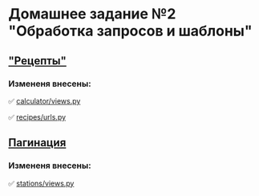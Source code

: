 # Домашнее задание №2 "Обработка запросов и шаблоны"

## ["Рецепты"](https://github.com/Nikolay08041979/django_project-2/tree/master/1.2-requests-templates/recipes)

### Измененя внесены:
✅ [calculator/views.py](https://github.com/Nikolay08041979/django_project-2/blob/master/1.2-requests-templates/recipes/calculator/views.py)

✅ [recipes/urls.py](https://github.com/Nikolay08041979/django_project-2/blob/master/1.2-requests-templates/recipes/recipes/urls.py)


## [Пагинация](https://github.com/Nikolay08041979/django_project-2/tree/master/1.2-requests-templates/pagination)

### Измененя внесены:
✅ [stations/views.py](https://github.com/Nikolay08041979/django_project-2/blob/master/1.2-requests-templates/pagination/stations/views.py)
